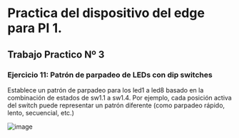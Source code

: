 # Practica del dispositivo del edge para PI 1.

## Trabajo Practico Nº 3

### Ejercicio 11: Patrón de parpadeo de LEDs con dip switches

Establece un patrón de parpadeo para los led1 a led8 basado en la combinación de estados de sw1.1 a sw1.4. Por ejemplo, cada posición activa del switch puede representar un patrón diferente (como parpadeo rápido, lento, secuencial, etc.)

![image](./assets/ejercicio11.PNG)
